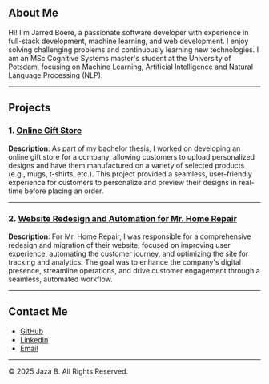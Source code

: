 ## About Me
Hi! I'm Jarred Boere, a passionate software developer with experience in full-stack development, machine learning, and web development. I enjoy solving challenging problems and continuously learning new technologies. I am an MSc Cognitive Systems master's student at the
University of Potsdam, focusing on Machine Learning, Artificial Intelligence and Natural Language Processing
(NLP). 

---

## Projects

### 1. [Online Gift Store](https://github.com/Informatics-370/370development-team-18-let-s-get-personal)
**Description**: As part of my bachelor thesis, I worked on developing an online gift store for a company,
allowing customers to upload personalized designs and have them manufactured on a
variety of selected products (e.g., mugs, t-shirts, etc.). This project provided a seamless,
user-friendly experience for customers to personalize and preview their designs in
real-time before placing an order.

---

### 2. [Website Redesign and Automation for Mr. Home Repair](https://mrhomerepair.co.za/)
**Description**: For Mr. Home Repair, I was responsible for a comprehensive redesign and migration of
their website, focused on improving user experience, automating the customer journey,
and optimizing the site for tracking and analytics. The goal was to enhance the company's
digital presence, streamline operations, and drive customer engagement through a
seamless, automated workflow.


---

## Contact Me
- [GitHub](https://github.com/JazaB123)
- [LinkedIn](https://www.linkedin.com/in/jarred-boere/)
- [Email](mailto:your.email@example.com)

---

© 2025 Jaza B. All Rights Reserved.